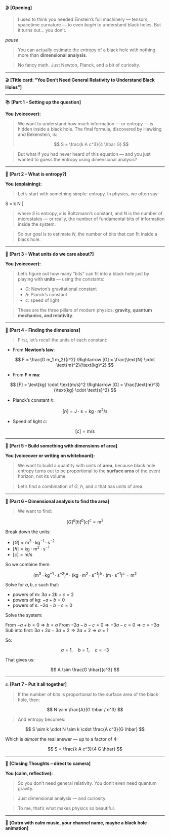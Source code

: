 🎬 **\[Opening]**

> I used to think you needed Einstein’s full machinery — tensors, spacetime curvature — to even *begin* to understand black holes.
> But it turns out... you don’t.

*pause*

> You can actually estimate the entropy of a black hole with nothing more than **dimensional analysis**.

> No fancy math. Just Newton, Planck, and a bit of curiosity.

---

🎬 **\[Title card: “You Don’t Need General Relativity to Understand Black Holes”]**

---

📚 **\[Part 1 – Setting up the question]**

**You (voiceover):**

> We want to understand how much information — or entropy — is hidden inside a black hole.
> The final formula, discovered by Hawking and Bekenstein, is:
>
> $$ S = \frac{k A c^3}{4 \hbar G} $$


> But what if you had never heard of this equation — and you just wanted to guess the entropy using dimensional analysis?

---

🧠 **\[Part 2 – What is entropy?]**

**You (explaining):**

> Let’s start with something simple: entropy. In physics, we often say:
>
> $$
> $$

S = k N
]

> where $S$ is entropy, $k$ is Boltzmann’s constant, and $N$ is the number of microstates — or really, the number of fundamental bits of information inside the system.

> So our goal is to estimate $N$, the number of bits that can fit inside a black hole.

---

🧪 **\[Part 3 – What units do we care about?]**

**You (voiceover):**

> Let’s figure out how many “bits” can fit into a black hole just by playing with **units** — using the constants:
>
> * $G$: Newton’s gravitational constant
> * $\hbar$: Planck’s constant
> * $c$: speed of light

> These are the three pillars of modern physics: **gravity, quantum mechanics, and relativity**.

---

🧲 **\[Part 4 – Finding the dimensions]**

> First, let’s recall the units of each constant:

* From **Newton’s law**:

$$
F = \frac{G m_1 m_2}{r^2} \Rightarrow [G] = \frac{\text{N} \cdot \text{m}^2}{\text{kg}^2}
$$

* From **F = ma**:

$$
[F] = \text{kg} \cdot \text{m/s}^2
\Rightarrow [G] = \frac{\text{m}^3}{\text{kg} \cdot \text{s}^2}
$$

* Planck’s constant $\hbar$:

$$
[\hbar] = \text{J} \cdot \text{s} = \text{kg} \cdot \text{m}^2 / \text{s}
$$

* Speed of light $c$:

$$
[c] = \text{m/s}
$$

---

🧮 **\[Part 5 – Build something with dimensions of area]**

**You (voiceover or writing on whiteboard):**

> We want to build a quantity with units of **area**, because black hole entropy turns out to be proportional to the **surface area** of the event horizon, not its volume.

> Let’s find a combination of $G$, $\hbar$, and $c$ that has units of area.

---

🧮 **\[Part 6 – Dimensional analysis to find the area]**

> We want to find:

$$
[G]^a [\hbar]^b [c]^c = \text{m}^2
$$

Break down the units:

* $[G] = \text{m}^3 \cdot \text{kg}^{-1} \cdot \text{s}^{-2}$
* $[\hbar] = \text{kg} \cdot \text{m}^2 \cdot \text{s}^{-1}$
* $[c] = \text{m/s}$

So we combine them:

$$
(\text{m}^3 \cdot \text{kg}^{-1} \cdot \text{s}^{-2})^a 
\cdot 
(\text{kg} \cdot \text{m}^2 \cdot \text{s}^{-1})^b 
\cdot 
(\text{m} \cdot \text{s}^{-1})^c 
= \text{m}^2
$$

Solve for $a, b, c$ such that:

* powers of m: $3a + 2b + c = 2$
* powers of kg: $-a + b = 0$
* powers of s: $-2a - b - c = 0$

Solve the system:

From $-a + b = 0 \Rightarrow b = a$
From $-2a - b - c = 0 \Rightarrow -3a - c = 0 \Rightarrow c = -3a$
Sub into first:
$3a + 2a -3a = 2 \Rightarrow 2a = 2 \Rightarrow a = 1$

So:

$$
a = 1, \quad b = 1, \quad c = -3
$$

That gives us:

$$
A \sim \frac{G \hbar}{c^3}
$$

---

🔚 **\[Part 7 – Put it all together]**

> If the number of bits is proportional to the surface area of the black hole, then:

$$
N \sim \frac{A}{G \hbar / c^3}
$$

> And entropy becomes:

$$
S \sim k \cdot N \sim k \cdot \frac{A c^3}{G \hbar}
$$

Which is *almost* the real answer — up to a factor of 4:

$$
S = \frac{k A c^3}{4 G \hbar}
$$

---

📌 **\[Closing Thoughts – direct to camera]**

**You (calm, reflective):**

> So you don’t need general relativity.
> You don’t even need quantum gravity.

> Just dimensional analysis — and curiosity.

> To me, that’s what makes physics so beautiful.

---

🎵 **\[Outro with calm music, your channel name, maybe a black hole animation]**

